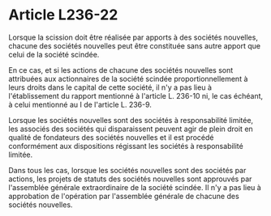 # Article L236-22

Lorsque la scission doit être réalisée par apports à des sociétés nouvelles, chacune des sociétés nouvelles peut être constituée sans autre apport que celui de la société scindée.

En ce cas, et si les actions de chacune des sociétés nouvelles sont attribuées aux actionnaires de la société scindée proportionnellement à leurs droits dans le capital de cette société, il n'y a pas lieu à l'établissement du rapport mentionné à l'article L. 236-10 ni, le cas échéant, à celui mentionné au I de l'article L. 236-9.

Lorsque les sociétés nouvelles sont des sociétés à responsabilité limitée, les associés des sociétés qui disparaissent peuvent agir de plein droit en qualité de fondateurs des sociétés nouvelles et il est procédé conformément aux dispositions régissant les sociétés à responsabilité limitée.

Dans tous les cas, lorsque les sociétés nouvelles sont des sociétés par actions, les projets de statuts des sociétés nouvelles sont approuvés par l'assemblée générale extraordinaire de la société scindée. Il n'y a pas lieu à approbation de l'opération par l'assemblée générale de chacune des sociétés nouvelles.
